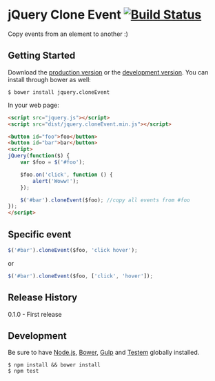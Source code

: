 # jQuery Clone Event [![Build Status](https://secure.travis-ci.org/instaclick/jquery.cloneEvent.png)](http://travis-ci.org/instaclick/jquery.cloneEvent)

Copy events from an element to another :)

## Getting Started

Download the [production version][min] or the [development version][max]. You can install through bower as well:

```CLI
$ bower install jquery.cloneEvent
```

[min]: https://raw.github.com/instaclick/jquery.cloneEvent/master/dist/jquery.cloneEvent.min.js
[max]: https://raw.github.com/instaclick/jquery.cloneEvent/master/jquery.cloneEvent.js

In your web page:

```html
<script src="jquery.js"></script>
<script src="dist/jquery.cloneEvent.min.js"></script>

<button id="foo">foo</button>
<button id="bar">bar</button>
<script>
jQuery(function($) {
    var $foo = $('#foo');

    $foo.on('click', function () {
        alert('Woww!');
    });

    $('#bar').cloneEvent($foo); //copy all events from #foo
});
</script>
```

## Specific event
```js
$('#bar').cloneEvent($foo, 'click hover');
```
or

```js
$('#bar').cloneEvent($foo, ['click', 'hover']);
```

## Release History
0.1.0 - First release

## Development
Be sure to have [Node.js](http://nodejs.org), [Bower](https://github.com/bower/bower), [Gulp](http://gulpjs.com) and [Testem](https://github.com/airportyh/testem) globally installed.

```CLI
$ npm install && bower install
$ npm test
```
